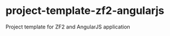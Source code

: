 project-template-zf2-angularjs
==============================

Project template for ZF2 and AngularJS application
